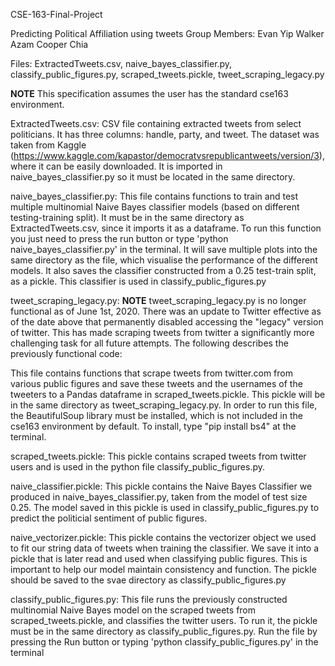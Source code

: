 CSE-163-Final-Project

Predicting Political Affiliation using tweets
Group Members:
Evan Yip
Walker Azam
Cooper Chia

Files: ExtractedTweets.csv, naive_bayes_classifier.py,
classify_public_figures.py, scraped_tweets.pickle,
tweet_scraping_legacy.py

**NOTE**
This specification assumes the user has the standard cse163 environment.

ExtractedTweets.csv:
CSV file containing extracted tweets from select politicians.
It has three columns: handle, party, and tweet. The dataset was
taken from Kaggle (https://www.kaggle.com/kapastor/democratvsrepublicantweets/version/3),
where it can be easily downloaded.
It is imported in naive_bayes_classifier.py
so it must be located in the same directory.

naive_bayes_classifier.py:
This file contains functions to train and test multiple
multinomial Naive Bayes classifier models (based on different
testing-training split). It must be in the same directory as
ExtractedTweets.csv, since it imports it as a dataframe.
To run this function you just need to press the run button or
type 'python naive_bayes_classifier.py' in the terminal.
It will save multiple plots into the same directory as the
file, which visualise the performance of the different models.
It also saves the classifier constructed from a 0.25 test-train
split, as a pickle. This classifier is used in classify_public_figures.py

tweet_scraping_legacy.py:
**NOTE**
tweet_scraping_legacy.py is no longer functional as of June 1st, 2020.
There was an update to Twitter effective as of the date above that
permanently disabled accessing the "legacy" version of twitter.
This has made scraping tweets from twitter a significantly more challenging
task for all future attempts. The following describes the previously functional code:

This file contains functions that scrape tweets from twitter.com from
various public figures and save these tweets and the usernames of the tweeters
to a Pandas dataframe in scraped_tweets.pickle. This pickle will be in the
same directory as tweet_scraping_legacy.py. In order to run this file,
the BeautifulSoup library must be installed, which is not included in the
cse163 environment by default. To install, type "pip install bs4" at the terminal.

scraped_tweets.pickle:
This pickle contains scraped tweets from twitter users and is
used in the python file classify_public_figures.py.

naive_classifier.pickle:
This pickle contains the Naive Bayes Classifier we produced in naive_bayes_classifier.py,
taken from the model of test size 0.25. The model saved in this pickle is used in
classify_public_figures.py to predict the politicial sentiment of public figures.

naive_vectorizer.pickle:
This pickle contains the vectorizer object we used to fit our string data of tweets
when training the classifier. We save it into a pickle that is later read and used
when classifying public figures. This is important to help our model maintain consistency
and function. The pickle should be saved to the svae directory as
classify_public_figures.py

classify_public_figures.py:
This file runs the previously constructed multinomial Naive Bayes
model on the scraped tweets from scraped_tweets.pickle, and
classifies the twitter users. To run it, the pickle must be in the
same directory as classify_public_figures.py. Run the file by pressing
the Run button or typing 'python classify_public_figures.py' in 
the terminal
